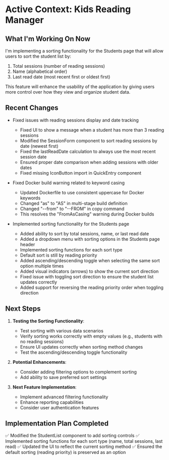 # Active Context: Kids Reading Manager

## What I'm Working On Now
I'm implementing a sorting functionality for the Students page that will allow users to sort the student list by:
1. Total sessions (number of reading sessions)
2. Name (alphabetical order)
3. Last read date (most recent first or oldest first)

This feature will enhance the usability of the application by giving users more control over how they view and organize student data.

## Recent Changes
- Fixed issues with reading sessions display and date tracking
  - Fixed UI to show a message when a student has more than 3 reading sessions
  - Modified the SessionForm component to sort reading sessions by date (newest first)
  - Fixed the lastReadDate calculation to always use the most recent session date
  - Ensured proper date comparison when adding sessions with older dates
  - Fixed missing IconButton import in QuickEntry component

- Fixed Docker build warning related to keyword casing
  - Updated Dockerfile to use consistent uppercase for Docker keywords
  - Changed "as" to "AS" in multi-stage build definition
  - Changed "--from" to "--FROM" in copy command
  - This resolves the "FromAsCasing" warning during Docker builds

- Implemented sorting functionality for the Students page
  - Added ability to sort by total sessions, name, or last read date
  - Added a dropdown menu with sorting options in the Students page header
  - Implemented sorting functions for each sort type
  - Default sort is still by reading priority
  - Added ascending/descending toggle when selecting the same sort option multiple times
  - Added visual indicators (arrows) to show the current sort direction
  - Fixed issue with toggling sort direction to ensure the student list updates correctly
  - Added support for reversing the reading priority order when toggling direction

## Next Steps
1. **Testing the Sorting Functionality**:
   - Test sorting with various data scenarios
   - Verify sorting works correctly with empty values (e.g., students with no reading sessions)
   - Ensure UI updates correctly when sorting method changes
   - Test the ascending/descending toggle functionality

2. **Potential Enhancements**:
   - Consider adding filtering options to complement sorting
   - Add ability to save preferred sort settings

3. **Next Feature Implementation**:
   - Implement advanced filtering functionality
   - Enhance reporting capabilities
   - Consider user authentication features

## Implementation Plan Completed
✅ Modified the StudentList component to add sorting controls
✅ Implemented sorting functions for each sort type (name, total sessions, last read)
✅ Updated the UI to reflect the current sorting method
✅ Ensured the default sorting (reading priority) is preserved as an option
